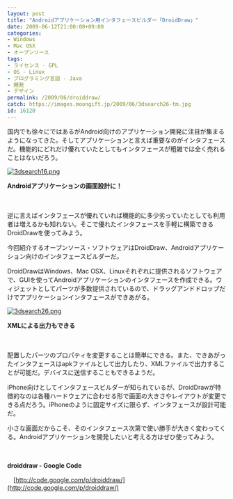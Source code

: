 ```yaml
---
layout: post
title: "Androidアプリケーション用インタフェースビルダー「DroidDraw」"
date: 2009-06-12T21:00:00+09:00
categories:
- Windows
- Mac OSX
- オープンソース
tags: 
- ライセンス - GPL
- OS - Linux
- プログラミング言語 - Java
- 開発
- デザイン
permalink: /2009/06/droiddraw/
catch: https://images.moongift.jp/2009/06/3dsearch26-tm.jpg
id: 16120
---
```

国内でも徐々にではあるがAndroid向けのアプリケーション開発に注目が集まるようになってきた。そしてアプリケーションと言えば重要なのがインタフェースだ。機能的にどれだけ優れていたとしてもインタフェースが粗雑では全く売れることはないだろう。

  

[![3dsearch16.png](https://images.moongift.jp/2009/06/3dsearch16-tm.jpg)](https://images.moongift.jp/2009/06/3dsearch16.png)  
  
**Androidアプリケーションの画面設計に！**

  

　

  

逆に言えばインタフェースが優れていれば機能的に多少劣っていたとしても利用者は増えるかも知れない。そこで優れたインタフェースを手軽に構築できるDroidDrawを使ってみよう。

  

今回紹介するオープンソース・ソフトウェアはDroidDraw、Androidアプリケーション向けのインタフェースビルダーだ。

  
<!--more-->

DroidDrawはWindows、Mac OSX、Linuxそれぞれに提供されるソフトウェアで、GUIを使ってAndroidアプリケーションのインタフェースを作成できる。ウィジェットとしてパーツが多数提供されているので、ドラッグアンドドロップだけでアプリケーションインタフェースができあがる。

  

[![3dsearch26.png](https://images.moongift.jp/2009/06/3dsearch26-tm.jpg)](https://images.moongift.jp/2009/06/3dsearch26.png)  
  
**XMLによる出力もできる**

  

　

  

配置したパーツのプロパティを変更することは簡単にできる。また、できあがったインタフェースはapkファイルとして出力したり、XMLファイルで出力することが可能だ。デバイスに送信することもできるようだ。

  

iPhone向けとしてインタフェースビルダーが知られているが、DroidDrawが特徴的なのは各種ハードウェアに合わせる形で画面の大きさやレイアウトが変更できる点だろう。iPhoneのように固定サイズに限らず、インタフェースが設計可能だ。

  

小さな画面だからこそ、そのインタフェース次第で使い勝手が大きく変わってくる。Androidアプリケーションを開発したいと考える方はぜひ使ってみよう。

  

　

  

**droiddraw - Google Code**  
  
　[http://code.google.com/p/droiddraw/](http://code.google.com/p/droiddraw/)

  

